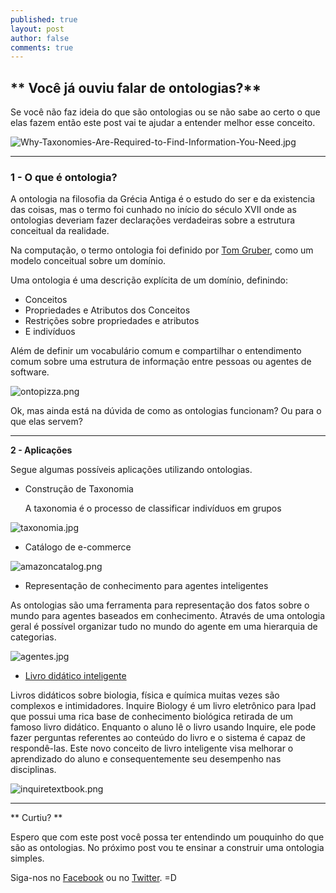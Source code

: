 ```yaml
---
published: true
layout: post
author: false
comments: true
---
```

## ** Você já ouviu falar de ontologias?**

Se você não faz ideia do que são ontologias ou se não sabe ao certo o que elas fazem
então este post vai te ajudar a entender melhor esse conceito.

![Why-Taxonomies-Are-Required-to-Find-Information-You-Need.jpg]({{site.baseurl}}/_posts/images/Why-Taxonomies-Are-Required-to-Find-Information-You-Need.jpg)




---

### **1 - O que é ontologia?**


A ontologia na filosofia da Grécia Antiga é o estudo do ser e da existencia das coisas,
mas o termo foi cunhado no início do século XVII onde as ontologias deveriam fazer declarações
verdadeiras sobre a estrutura conceitual da realidade.

Na computação, o termo ontologia foi definido por [Tom Gruber](http://tomgruber.org/writing/ontology-definition-2007.htm), como um modelo conceitual
sobre um domínio.

Uma ontologia é uma descrição explícita de um domínio, definindo:
  - Conceitos
  - Propriedades e Atributos dos Conceitos
  - Restrições sobre propriedades e atributos
  - E indivíduos

Além de definir um vocabulário comum e compartilhar o entendimento comum sobre
uma estrutura de informação entre pessoas ou agentes de software.

![ontopizza.png]({{site.baseurl}}/_posts/images/ontopizza.png)



Ok, mas ainda está na dúvida de como as ontologias funcionam? Ou para o que elas servem?


---
**2 - Aplicações**

Segue algumas possíveis aplicações utilizando ontologias.

- Construção de Taxonomia

	A taxonomia é o processo de classificar indivíduos em grupos

![taxonomia.jpg]({{site.baseurl}}/_posts/images/taxonomia.jpg)

- Catálogo de e-commerce

![amazoncatalog.png]({{site.baseurl}}/_posts/images/amazoncatalog.png)

- Representação de conhecimento para agentes inteligentes

As ontologias são uma ferramenta para representação dos fatos sobre o mundo para agentes baseados em conhecimento. Através de uma ontologia geral é possível organizar tudo no mundo do agente em uma hierarquia de categorias.

![agentes.jpg]({{site.baseurl}}/_posts/images/agentes.jpg)

- [Livro didático inteligente](http://inquireproject.com)

Livros didáticos sobre biologia, física e química muitas vezes são complexos e intimidadores.
Inquire Biology é um livro eletrônico para Ipad que possui uma rica base de conhecimento biológica retirada de um famoso livro didático. Enquanto o aluno lê o livro usando Inquire, ele pode fazer perguntas referentes ao conteúdo do livro e o sistema é capaz de respondê-las. Este novo conceito de livro inteligente visa melhorar o aprendizado do aluno e consequentemente seu desempenho nas disciplinas.

![inquiretextbook.png]({{site.baseurl}}/_posts/images/inquiretextbook.png)


---
** Curtiu? **

Espero que com este post você possa ter entendindo um pouquinho do que são as ontologias. No próximo post vou te ensinar a construir uma ontologia simples.

Siga-nos no [Facebook](https://www.facebook.com/agilize.me/) ou no [Twitter](https://twitter.com/agilize_me). =D
